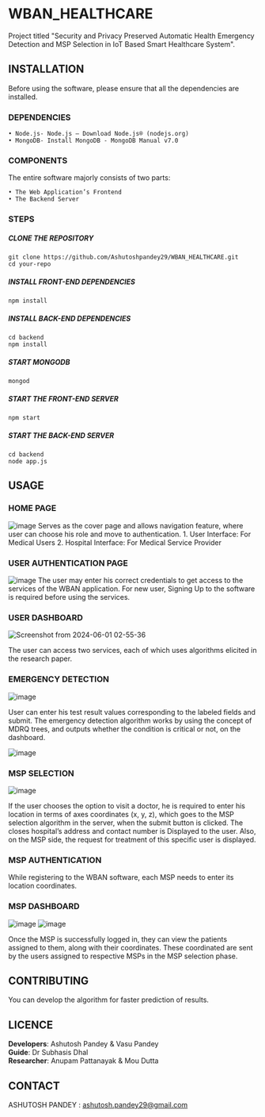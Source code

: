 # WBAN_HEALTHCARE
Project titled "Security and Privacy Preserved Automatic Health Emergency Detection and MSP Selection in IoT Based Smart Healthcare System".

## INSTALLATION
Before using the software, please ensure that all the dependencies are installed. 

### DEPENDENCIES

    • Node.js- Node.js — Download Node.js® (nodejs.org)
    • MongoDB- Install MongoDB - MongoDB Manual v7.0

### COMPONENTS
The entire software majorly consists of two parts: 

    • The Web Application’s Frontend
    • The Backend Server

### STEPS

##### CLONE THE REPOSITORY

```
git clone https://github.com/Ashutoshpandey29/WBAN_HEALTHCARE.git
cd your-repo
```

##### INSTALL FRONT-END DEPENDENCIES

```
npm install
```

##### INSTALL BACK-END DEPENDENCIES

```
cd backend
npm install
```
##### START MONGODB

```
mongod
```

##### START THE FRONT-END SERVER

```
npm start
```

##### START THE BACK-END SERVER

```
cd backend
node app.js
```

## USAGE

### HOME PAGE
![image](https://github.com/Ashutoshpandey29/WBAN_HEALTHCARE/assets/121280475/cc2fede5-9050-4990-8367-e204f3cc2c64)
Serves as the cover page and allows navigation feature, where user can choose his role and move to authentication.
    1. User Interface: For Medical Users
    2. Hospital Interface: For Medical Service Provider

### USER AUTHENTICATION PAGE
![image](https://github.com/Ashutoshpandey29/WBAN_HEALTHCARE/assets/121280475/47e9342b-bde7-40a4-8fc4-16f8ea7db87c)
The user may enter his correct credentials to get access to the services of the WBAN application. For new user, Signing Up to the software is required before using the services. 

### USER DASHBOARD
![Screenshot from 2024-06-01 02-55-36](https://github.com/Ashutoshpandey29/WBAN_HEALTHCARE/assets/121280475/298fd977-b3bb-40f1-943f-3d7df75d8074)

The user can access two services, each of which uses algorithms elicited in the research paper.

### EMERGENCY DETECTION
![image](https://github.com/Ashutoshpandey29/WBAN_HEALTHCARE/assets/121280475/9772699f-a316-456b-a0ce-ab3125cd8a9b)

User can enter his test result values corresponding to the labeled fields and submit.
The emergency detection algorithm works by using the concept of MDRQ trees, and outputs whether the condition is critical or not, on the dashboard.

![image](https://github.com/Ashutoshpandey29/WBAN_HEALTHCARE/assets/121280475/c1b96068-ca42-4649-9ed4-cfcb06a535e0)

### MSP SELECTION

![image](https://github.com/Ashutoshpandey29/WBAN_HEALTHCARE/assets/121280475/42148551-0b74-4760-80e5-346dee590637)

If the user chooses the option to visit a doctor, he is required to enter his location in terms of axes coordinates (x, y, z), which goes to the MSP selection algorithm in the server, when the submit button is clicked.
The closes hospital’s address and contact number is Displayed to the user.
Also, on the MSP side, the request for treatment of this specific user is displayed.

### MSP AUTHENTICATION

While registering to the WBAN software, each MSP needs to enter its location coordinates.

### MSP DASHBOARD
![image](https://github.com/Ashutoshpandey29/WBAN_HEALTHCARE/assets/121280475/df152d47-fa8b-44d1-ae37-41da185a847f)
![image](https://github.com/Ashutoshpandey29/WBAN_HEALTHCARE/assets/121280475/6dad0b32-d043-4b1d-8165-3e39905735b0)

Once the MSP is successfully logged in, they can view the patients assigned to them, along with their coordinates.
These coordinated are sent by the users assigned to respective MSPs in the MSP selection phase.

## CONTRIBUTING

You can develop the algorithm for faster prediction of results.

## LICENCE

**Developers**: Ashutosh Pandey & Vasu Pandey    
**Guide**: Dr Subhasis Dhal     
**Researcher**: Anupam Pattanayak & Mou Dutta

## CONTACT
ASHUTOSH PANDEY : ashutosh.pandey29@gmail.com

